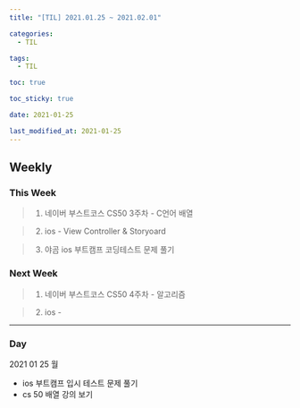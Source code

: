 ```yaml
---
title: "[TIL] 2021.01.25 ~ 2021.02.01"

categories:
  - TIL

tags:
  - TIL

toc: true

toc_sticky: true

date: 2021-01-25

last_modified_at: 2021-01-25
---
```


## Weekly

### This Week

> 1. 네이버 부스트코스 CS50 3주차 - C언어 배열

> 2. ios - View Controller & Storyoard

> 3. 야곰 ios 부트캠프 코딩테스트 문제 풀기

### Next Week

> 1. 네이버 부스트코스 CS50 4주차 - 알고리즘

> 2. ios -

---

### Day

2021 01 25 월

- ios 부트캠프 입시 테스트 문제 풀기
- cs 50 배열 강의 보기
